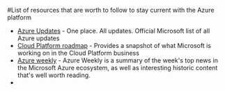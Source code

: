 #List of resources that are worth to follow to stay current with the Azure platform

* [Azure Updates](https://azure.microsoft.com/en-us/updates/) - One place. All updates. Official Microsoft list of all Azure updates
* [Cloud Platform roadmap](https://www.microsoft.com/en-us/server-cloud/roadmap/) - Provides a snapshot of what Microsoft is working on in the Cloud Platform business
* [Azure weekly](http://azureweekly.info/) - Azure Weekly is a summary of the week's top news in the Microsoft Azure ecosystem, as well as interesting historic content that's well worth reading.
*
